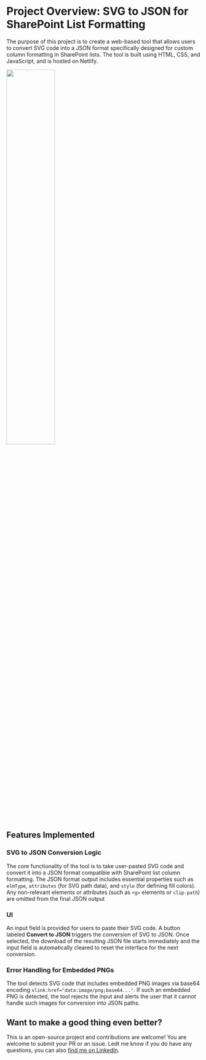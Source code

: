 # Project Overview: SVG to JSON for SharePoint List Formatting

The purpose of this project is to create a web-based tool that allows users to convert SVG code into a JSON format specifically designed for custom column formatting in SharePoint lists. The tool is built using HTML, CSS, and JavaScript, and is hosted on Netlify.

[<img src="https://i.ytimg.com/vi/eIQPcEvMFJ8/maxresdefault.jpg" width="50%">](https://www.youtube.com/watch?v=eIQPcEvMFJ8 "SVG to JSON for SharePoint List Converter")

## Features Implemented

### SVG to JSON Conversion Logic

The core functionality of the tool is to take user-pasted SVG code and convert it into a JSON format compatible with SharePoint list column formatting. The JSON format output includes essential properties such as `elmType`, `attributes` (for SVG path data), and `style` (for defining fill colors). Any non-relevant elements or attributes (such as `<g>` elements or `clip-path`) are omitted from the final JSON output

### UI

An input field is provided for users to paste their SVG code. A button labeled **Convert to JSON** triggers the conversion of SVG to JSON. Once selected, the download of the resulting JSON file starts immediately and the input field is automatically cleared to reset the interface for the next conversion.

### Error Handling for Embedded PNGs

The tool detects SVG code that includes embedded PNG images via base64 encoding `xlink:href="data:image/png;base64..."`. If such an embedded PNG is detected, the tool rejects the input and alerts the user that it cannot handle such images for conversion into JSON paths.

## Want to make a good thing even better?

This is an open-source project and contributions are welcome! You are welcome to submit your PR or an issue. Ledt me know if you do have any questions, you can also [find me on LinkedIn](https://linkedin.com/in/luisefreese).
